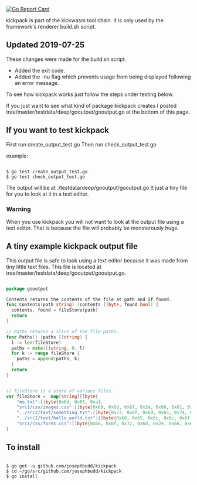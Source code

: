 [![Go Report Card](https://goreportcard.com/badge/github.com/josephbudd/kickpack)](https://goreportcard.com/report/github.com/josephbudd/kickpack)

kickpack is part of the kickwasm tool chain. It is only used by the framework's renderer build.sh script.

## Updated 2019-07-25

These changes were made for the build.sh script.

* Added the exit code.
* Added the -nu flag which prevents usage from being displayed following an error message.

To see how kickpack works just follow the steps under testing below.

If you just want to see what kind of package kickpack creates I posted tree/master/testdata/deep/gooutput/gooutput.go at the bottom of this page.

## If you want to test kickpack

First run create_output_test.go
Then run check_output_test.go

example:

``` shell

$ go test create_output_test.go
$ go test check_output_test.go

```

The output will be at ./testdata/deep/gooutput/gooutput.go
It just a tiny file for you to look at it in a text editor.

### Warning

When you use kickpack you will not want to look at the output file using a text editor.
That is because the file will probably be monsterously huge.

## A tiny example kickpack output file

This output file is safe to look using a text editor because it was made from tiny little text files.
This file is located at tree/master/testdata/deep/gooutput/gooutput.go.

``` go

package gooutput

Contents returns the contents of the file at path and if found.
func Contents(path string) (contents []byte, found bool) {
  contents, found = fileStore[path]
  return
}

// Paths returns a slice of the file paths.
func Paths() (paths []string) {
  l := len(fileStore)
  paths = make([]string, 0, l)
  for k := range fileStore {
    paths = append(paths, k)
  }
  return
}


// fileStore is a store of various files.
var fileStore =  map[string][]byte{
    "me.txt":[]byte{0x6d, 0x65, 0xa},
    "src1/css/images.css":[]byte{0x69, 0x6d, 0x67, 0x2e, 0x66, 0x61, 0x6e, 0x63, 0x79, 0x7b, 0x62, 0x6f, 0x72, 0x64, 0x65, 0x72, 0x3a, 0x20, 0x31, 0x70, 0x78, 0x20, 0x72, 0x65, 0x64, 0x20, 0x73, 0x6f, 0x6c, 0x69, 0x64, 0x3b, 0x7d},
    "../src2/text/something.txt":[]byte{0x73, 0x6f, 0x6d, 0x65, 0x74, 0x68, 0x69, 0x6e, 0x67},
    "../src2/text/hello_world.txt":[]byte{0x68, 0x65, 0x6c, 0x6c, 0x6f, 0x20, 0x77, 0x6f, 0x72, 0x6c, 0x64},
    "src1/css/forms.css":[]byte{0x66, 0x6f, 0x72, 0x6d, 0x2e, 0x66, 0x61, 0x6e, 0x63, 0x79, 0x20, 0x7b, 0x63, 0x6f, 0x6c, 0x6f, 0x72, 0x3a, 0x72, 0x65, 0x64, 0x3b, 0x7d},
}

```

## To install

``` shell

$ go get -u github.com/josephbudd/kickpack
$ cd ~/go/src/github.com/josephbudd/kickpack
$ go install

```
